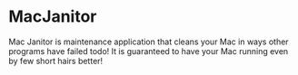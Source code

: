 # MacJanitor
Mac Janitor is maintenance application that cleans your Mac in ways other programs have failed todo! It is guaranteed to have your Mac running even by few short hairs better! 


